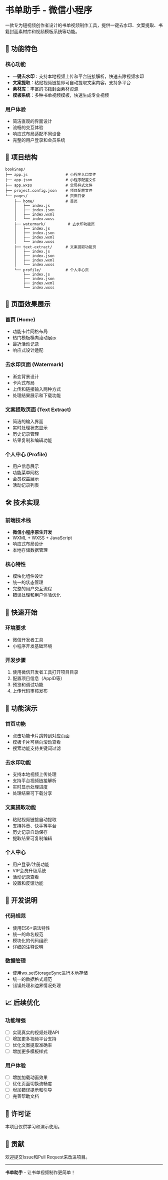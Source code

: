 # 书单助手 - 微信小程序

一款专为短视频创作者设计的书单视频制作工具，提供一键去水印、文案提取、书籍封面素材库和视频模板系统等功能。

## 🚀 功能特色

### 核心功能
- **一键去水印**：支持本地视频上传和平台链接解析，快速去除视频水印
- **文案提取**：粘贴视频链接即可自动提取文案内容，支持多平台
- **素材库**：丰富的书籍封面素材资源
- **模板系统**：多种书单视频模板，快速生成专业视频

### 用户体验
- 简洁直观的界面设计
- 流畅的交互体验
- 响应式布局适配不同设备
- 完整的用户登录和会员系统

## 📁 项目结构

```
bookSnap/
├── app.js                 # 小程序入口文件
├── app.json               # 小程序配置文件
├── app.wxss               # 全局样式文件
├── project.config.json    # 项目配置文件
└── pages/                 # 页面目录
    ├── home/              # 首页
    │   ├── index.js
    │   ├── index.json
    │   ├── index.wxml
    │   └── index.wxss
    ├── watermark/          # 去水印功能页
    │   ├── index.js
    │   ├── index.json
    │   ├── index.wxml
    │   └── index.wxss
    ├── text-extract/      # 文案提取功能页
    │   ├── index.js
    │   ├── index.json
    │   ├── index.wxml
    │   └── index.wxss
    └── profile/           # 个人中心页
        ├── index.js
        ├── index.json
        ├── index.wxml
        └── index.wxss
```

## 🎨 页面效果展示

### 首页 (Home)
- 功能卡片网格布局
- 热门模板横向滚动展示
- 最近活动记录
- 响应式设计适配

### 去水印页面 (Watermark)
- 渐变背景设计
- 卡片式布局
- 上传和链接输入两种方式
- 处理结果展示和下载功能

### 文案提取页面 (Text Extract)
- 简洁的输入界面
- 实时处理状态显示
- 历史记录管理
- 结果复制和编辑功能

### 个人中心 (Profile)
- 用户信息展示
- 功能菜单网格
- 会员权益展示
- 活动记录列表

## 🛠️ 技术实现

### 前端技术栈
- **微信小程序原生开发**
- WXML + WXSS + JavaScript
- 响应式布局设计
- 本地存储数据管理

### 核心特性
- 模块化组件设计
- 统一的状态管理
- 完整的用户交互流程
- 错误处理和用户体验优化

## 🚀 快速开始

### 环境要求
- 微信开发者工具
- 小程序开发基础环境

### 开发步骤
1. 使用微信开发者工具打开项目目录
2. 配置项目信息（AppID等）
3. 预览和调试功能
4. 上传代码审核发布

## 📱 功能演示

### 首页功能
- 点击功能卡片跳转到对应页面
- 模板卡片可横向滚动查看
- 搜索功能支持关键词过滤

### 去水印功能
- 支持本地视频上传处理
- 支持平台视频链接解析
- 实时显示处理进度
- 处理结果可下载分享

### 文案提取功能
- 粘贴视频链接自动提取
- 支持抖音、快手等平台
- 历史记录自动保存
- 提取结果可复制编辑

### 个人中心
- 用户登录/注册功能
- VIP会员升级系统
- 活动记录查看
- 设置和反馈功能

## 🔧 开发说明

### 代码规范
- 使用ES6+语法特性
- 统一的命名规范
- 模块化的代码组织
- 详细的注释说明

### 数据管理
- 使用wx.setStorageSync进行本地存储
- 统一的数据格式规范
- 错误处理和边界情况处理

## 📈 后续优化

### 功能增强
- [ ] 实现真实的视频处理API
- [ ] 增加更多视频平台支持
- [ ] 优化文案提取准确率
- [ ] 增加更多模板样式

### 用户体验
- [ ] 增加加载动画效果
- [ ] 优化页面切换流畅度
- [ ] 增加错误提示和引导
- [ ] 完善帮助文档

## 📄 许可证

本项目仅供学习和演示使用。

## 🤝 贡献

欢迎提交Issue和Pull Request来改进项目。

---

**书单助手** - 让书单视频制作更简单！